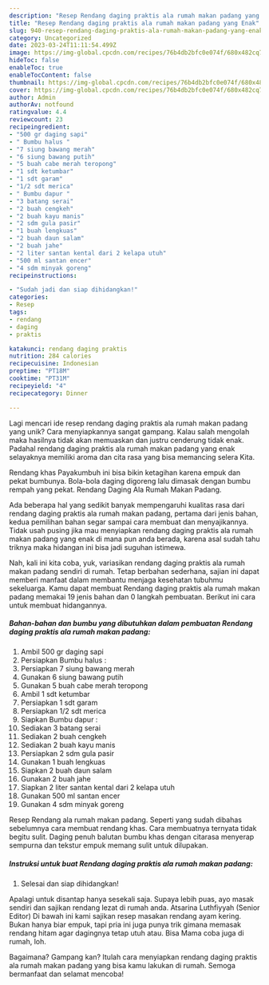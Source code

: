 ```yaml
---
description: "Resep Rendang daging praktis ala rumah makan padang yang Enak"
title: "Resep Rendang daging praktis ala rumah makan padang yang Enak"
slug: 940-resep-rendang-daging-praktis-ala-rumah-makan-padang-yang-enak
category: Uncategorized
date: 2023-03-24T11:11:54.499Z
image: https://img-global.cpcdn.com/recipes/76b4db2bfc0e074f/680x482cq70/rendang-daging-praktis-ala-rumah-makan-padang-foto-resep-utama.jpg
hideToc: false
enableToc: true
enableTocContent: false
thumbnail: https://img-global.cpcdn.com/recipes/76b4db2bfc0e074f/680x482cq70/rendang-daging-praktis-ala-rumah-makan-padang-foto-resep-utama.jpg
cover: https://img-global.cpcdn.com/recipes/76b4db2bfc0e074f/680x482cq70/rendang-daging-praktis-ala-rumah-makan-padang-foto-resep-utama.jpg
author: Admin
authorAv: notfound
ratingvalue: 4.4
reviewcount: 23
recipeingredient:
- "500 gr daging sapi"
- " Bumbu halus "
- "7 siung bawang merah"
- "6 siung bawang putih"
- "5 buah cabe merah teropong"
- "1 sdt ketumbar"
- "1 sdt garam"
- "1/2 sdt merica"
- " Bumbu dapur "
- "3 batang serai"
- "2 buah cengkeh"
- "2 buah kayu manis"
- "2 sdm gula pasir"
- "1 buah lengkuas"
- "2 buah daun salam"
- "2 buah jahe"
- "2 liter santan kental dari 2 kelapa utuh"
- "500 ml santan encer"
- "4 sdm minyak goreng"
recipeinstructions:

- "Sudah jadi dan siap dihidangkan!"
categories:
- Resep
tags:
- rendang
- daging
- praktis

katakunci: rendang daging praktis 
nutrition: 284 calories
recipecuisine: Indonesian
preptime: "PT18M"
cooktime: "PT31M"
recipeyield: "4"
recipecategory: Dinner

---
```





Lagi mencari ide resep rendang daging praktis ala rumah makan padang yang unik? Cara menyiapkannya sangat gampang. Kalau salah mengolah maka hasilnya tidak akan memuaskan dan justru cenderung tidak enak. Padahal rendang daging praktis ala rumah makan padang yang enak selayaknya memiliki aroma dan cita rasa yang bisa memancing selera Kita.





Rendang khas Payakumbuh ini bisa bikin ketagihan karena empuk dan pekat bumbunya. Bola-bola daging digoreng lalu dimasak dengan bumbu rempah yang pekat. Rendang Daging Ala Rumah Makan Padang.

Ada beberapa hal yang sedikit banyak mempengaruhi kualitas rasa dari rendang daging praktis ala rumah makan padang, pertama dari jenis bahan, kedua pemilihan bahan segar sampai cara membuat dan menyajikannya. Tidak usah pusing jika mau menyiapkan rendang daging praktis ala rumah makan padang yang enak di mana pun anda berada, karena asal sudah tahu triknya maka hidangan ini bisa jadi suguhan istimewa.






Nah, kali ini kita coba, yuk, variasikan rendang daging praktis ala rumah makan padang sendiri di rumah. Tetap berbahan sederhana, sajian ini dapat memberi manfaat dalam membantu menjaga kesehatan tubuhmu sekeluarga. Kamu dapat membuat Rendang daging praktis ala rumah makan padang memakai 19 jenis bahan dan 0 langkah pembuatan. Berikut ini cara untuk membuat hidangannya.

<!--inarticleads1-->

##### Bahan-bahan dan bumbu yang dibutuhkan dalam pembuatan Rendang daging praktis ala rumah makan padang:

1. Ambil 500 gr daging sapi
1. Persiapkan  Bumbu halus :
1. Persiapkan 7 siung bawang merah
1. Gunakan 6 siung bawang putih
1. Gunakan 5 buah cabe merah teropong
1. Ambil 1 sdt ketumbar
1. Persiapkan 1 sdt garam
1. Persiapkan 1/2 sdt merica
1. Siapkan  Bumbu dapur :
1. Sediakan 3 batang serai
1. Sediakan 2 buah cengkeh
1. Sediakan 2 buah kayu manis
1. Persiapkan 2 sdm gula pasir
1. Gunakan 1 buah lengkuas
1. Siapkan 2 buah daun salam
1. Gunakan 2 buah jahe
1. Siapkan 2 liter santan kental dari 2 kelapa utuh
1. Gunakan 500 ml santan encer
1. Gunakan 4 sdm minyak goreng


Resep Rendang ala rumah makan padang. Seperti yang sudah dibahas sebelumnya cara membuat rendang khas. Cara membuatnya ternyata tidak begitu sulit. Daging penuh balutan bumbu khas dengan citarasa menyerap sempurna dan tekstur empuk memang sulit untuk dilupakan. 

<!--inarticleads2-->

##### Instruksi untuk buat Rendang daging praktis ala rumah makan padang:


1. Selesai dan siap dihidangkan!

Apalagi untuk disantap hanya sesekali saja. Supaya lebih puas, ayo masak sendiri dan sajikan rendang lezat di rumah anda. Atsarina Luthfiyyah (Senior Editor) Di bawah ini kami sajikan resep masakan rendang ayam kering. Bukan hanya biar empuk, tapi pria ini juga punya trik gimana memasak rendang hitam agar dagingnya tetap utuh atau. Bisa Mama coba juga di rumah, loh. 

Bagaimana? Gampang kan? Itulah cara menyiapkan rendang daging praktis ala rumah makan padang yang bisa kamu lakukan di rumah. Semoga bermanfaat dan selamat mencoba!
